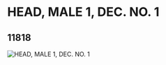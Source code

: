 # HEAD, MALE 1, DEC. NO. 1
## 11818
![HEAD, MALE 1, DEC. NO. 1](https://lc-www-live-s.legocdn.com/media/bricks/5/2/6017055.jpg)